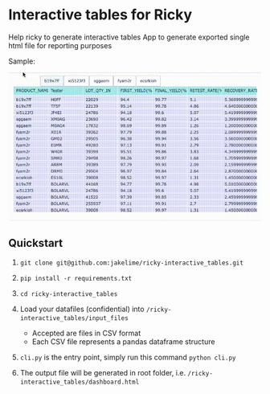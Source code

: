 # Interactive tables for Ricky

Help ricky to generate interactive tables
App to generate exported single html file for reporting purposes

Sample:

![screenshot of dashboard](images/hrit-demo.gif "screenshot of dashboard")

## Quickstart

1. `git clone git@github.com:jakelime/ricky-interactive_tables.git`
1. `pip install -r requirements.txt`
1. `cd ricky-interactive_tables`
1. Load your datafiles (confidential) into `/ricky-interactive_tables/input_files`

   - Accepted are files in CSV format
   - Each CSV file represents a pandas dataframe structure

1. `cli.py` is the entry point, simply run this command `python cli.py`
1. The output file will be generated in root folder, i.e. `/ricky-interactive_tables/dashboard.html`
